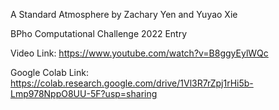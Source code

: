 A Standard Atmosphere
by Zachary Yen and Yuyao Xie

BPho Computational Challenge 2022 Entry

Video Link: https://www.youtube.com/watch?v=B8ggyEylWQc

Google Colab Link: https://colab.research.google.com/drive/1Vl3R7rZpj1rHi5b-Lmp978NppO8UU-5F?usp=sharing
